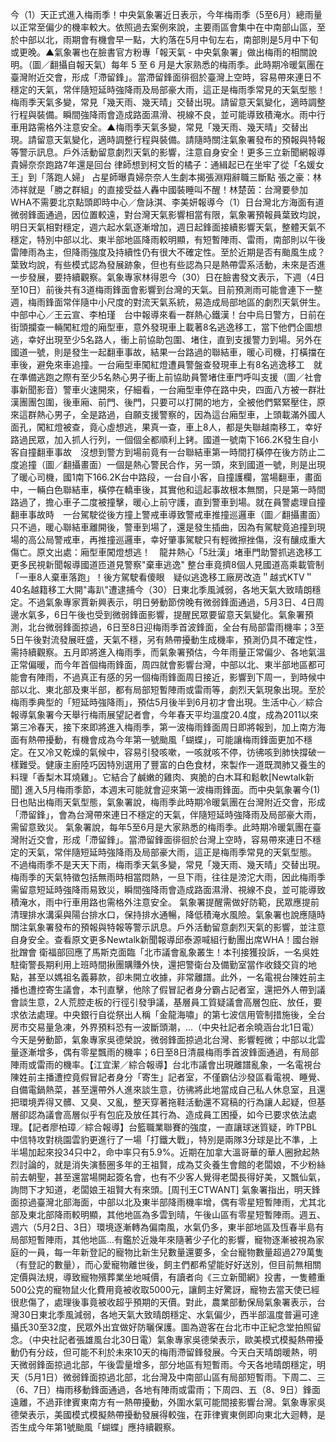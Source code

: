 今（1）天正式進入梅雨季！中央氣象署近日表示，今年梅雨季（5至6月）總雨量以正常至偏少的機率較大。依照過去案例來說，主要雨區會集中在中南部山區，至於中部以北，雨期會有機會早一點，大約落在5月中旬左右，南部則是5月中下旬或更晚。▲氣象署也在臉書官方粉專「報天氣 - 中央氣象署」做出梅雨的相關說明。（圖／翻攝自報天氣）每年 5 至 6 月是大家熟悉的梅雨季。此時期冷暖氣團在臺灣附近交會，形成「滯留鋒」。當滯留鋒面徘徊於臺灣上空時，容易帶來連日不穩定的天氣，常伴隨短延時強降雨及局部豪大雨，這正是梅雨季常見的天氣型態！梅雨季天氣多變，常見「幾天雨、幾天晴」交替出現。請留意天氣變化，適時調整行程與裝備。瞬間強降雨會造成路面濕滑、視線不良，並可能導致積淹水。雨中行車用路需格外注意安全。▲梅雨季天氣多變，常見「幾天雨、幾天晴」交替出現。請留意天氣變化，適時調整行程與裝備。請隨時關注氣象署發布的預報與特報等警示訊息。戶外活動留意劇烈天氣的影響，注意自身安全！更多三立新聞網報導貴婦奈奈跑路7年還是回台 律師想到柯文哲的橘子：通緝起已在坐牢了從「名媛女王」到「落跑人婦」 占星師曝貴婦奈奈人生劇本揭張淵翔辭職三斷點 張之豪：林沛祥就是「勝之群組」的直接受益人轟中國裝睡叫不醒！林楚茵：台灣要參加WHA不需要北京點頭即時中心／詹詠淇、李美妍報導今（1）日台灣北方海面有道微弱鋒面通過，因位置較遠，對台灣天氣影響相當有限，氣象署預報員葉致均說，明日天氣相對穩定，週六起水氣逐漸增加，週日起鋒面接續影響天氣，整體天氣不穩定，特別中部以北、東半部地區降雨較明顯，有短暫陣雨、雷雨，南部則以午後雷陣雨為主，但降雨強度及持續性仍有很大不確定性。至於近期是否有颱風生成？葉致均說，有些模式認為發展跡象，但也有些認為只是熱帶雲系活動，未來是否進一步發展，要持續觀察。氣象專家林得恩今（30）日在臉書發文表示，下週（4日至10日）前後共有3道梅雨鋒面會影響到台灣的天氣。目前預測雨可能會連下一整週，梅雨鋒面常伴隨中小尺度的對流天氣系統，易造成局部地區的劇烈天氣併生。中部中心／王云宣、李柏瑾　台中報導來看一群熱心鐵漢！台中烏日警方，日前在街頭攔查一輛闖紅燈的廂型車，意外發現車上載著8名逃逸移工，當下他們企圖想逃，幸好出現至少5名路人，衝上前協助包圍、堵住，直到支援警力到場。另外在國道一號，則是發生一起翻車事故，結果一台路過的聯結車，暖心司機，打橫擋在車後，避免來車追撞。一台廂型車闖紅燈遭員警盤查發現車上有8名逃逸移工　就在準備逃跑之際有至少5名熱心男子衝上前協助員警堵住車門呼叫支援（圖／社會事新聞影音）警車火速開來，仔細看，一台廂型車停在路中央，四面八方被一群壯漢團團包圍，後車廂、前門、後門，只要可以打開的地方，全被他們緊緊壓住，原來這群熱心男子，全是路過，自願支援警察的，因為這台廂型車，上頭載滿外國人面孔，闖紅燈被查，竟心虛想逃，果真一查，車上8人，都是失聯越南移工，幸好路過民眾，加入抓人行列，一個個全都順利上銬。國道一號南下166.2K發生自小客自撞翻車事故　沒想到警方到場前竟有一台聯結車第一時間打橫停在後方防止二度追撞（圖／翻攝畫面）一個是熱心警民合作，另一頭，來到國道一號，則是出現了暖心司機，國1南下166.2K台中路段，一台自小客，自撞護欄，當場翻車，畫面中，一輛白色聯結車，橫停在轎車後，其實他和這起事故根本無關，只是第一時間路過了，擔心車子二度被撞擊，暖心上前守護，直到警車到場。就在員警處理自撞翻車事故時　一台駕駛從後方撞上警戒車導致警戒車推撞巡邏車（圖／翻攝畫面）只不過，暖心聯結車離開後，警車到場了，還是發生插曲，因為有駕駛竟追撞到現場的高公局警戒車，再推撞巡邏車，幸好肇事駕駛只有輕微擦挫傷，沒有釀成重大傷亡。原文出處：廂型車闖燈想逃！　龍井熱心「5壯漢」堵車門助警抓逃逸移工 更多民視新聞報導國道匝道見警察"棄車逃逸" 整台車竟擠8個人見國道高乘載管制「一車8人棄車落跑」！後方駕駛看傻眼　疑似逃逸移工廠房改造＂越式KTV＂　40名越籍移工大開"毒趴"遭逮捕今（30）日東北季風減弱，各地天氣大致晴朗穩定。不過氣象專家賈新興表示，明日勞動節傍晚有微弱鋒面通過，5月3日、4日周邊水氣多，6日午後也受到微弱鋒面影響，提醒民眾要留意天氣變化。氣象署預測，北台微弱鋒面掠過，6日至8日迎梅雨季首波鋒面，全台有局部雷雨機率；3至5日午後對流發展旺盛，天氣不穩，另有熱帶擾動生成機率，預測仍具不確定性，需持續觀察。五月即將進入梅雨季，而氣象署預估，今年雨量正常偏少、各地氣溫正常偏暖，而今年首個梅雨鋒面，周四就會影響台灣，中部以北、東半部地區都可能會有陣雨，不過真正有感的另一個梅雨鋒面周日接近，影響到下周一，到時候中部以北、東北部及東半部，都有局部短暫陣雨或雷雨等，劇烈天氣現象出現。至於梅雨季典型的「短延時強降雨」，預估5月後半到6月初才會出現。生活中心／綜合報導氣象署今天舉行梅雨展望記者會，今年春天平均溫度20.4度，成為2011以來第三冷春天，接下來即將進入梅雨季，第一波梅雨鋒面周日即將報到，加上南方海面有熱帶擾動，有機會成為今年第一號颱風「蝴蝶」，可能讓梅雨鋒面更加不穩定。在又冷又乾燥的氣候中，容易引發咳嗽，一咳就咳不停，彷彿咳到肺快撐破一樣難受。健康主廚陸巧因特別選用了豐富的白色食材，來製作一道既潤肺又養生的料理「香梨木耳燒雞」。它結合了鹹嫩的雞肉、爽脆的白木耳和鬆軟[Newtalk新聞] 進入5月梅雨季節，本週末可能就會迎來第一波梅雨鋒面。而中央氣象署今(1)日也貼出梅雨天氣型態，氣象署說，梅雨季此時期冷暖氣團在台灣附近交會，形成「滯留鋒」，會為台灣帶來連日不穩定的天氣，伴隨短延時強降雨及局部豪大雨，需留意致災。 氣象署說，每年5至6月是大家熟悉的梅雨季。此時期冷暖氣團在臺灣附近交會，形成「滯留鋒」。當滯留鋒面徘徊於台灣上空時，容易帶來連日不穩定的天氣，常伴隨短延時強降雨及局部豪大雨，這正是梅雨季常見的天氣型態。 不過梅雨季不是天天下雨，梅雨季天氣多變，常見「幾天雨、幾天晴」交替出現。梅雨季的天氣特徵包括無雨時相當悶熱，一旦下雨，往往是滂沱大雨，因此梅雨季需留意短延時強降雨易致災，瞬間強降雨會造成路面濕滑、視線不良，並可能導致積淹水，雨中行車用路也需格外注意安全。 氣象署提醒需做好防範，民眾應提前清理排水溝渠與陽台排水口，保持排水通暢，降低積淹水風險。氣象署也說應隨時關注氣象署發布的預報與特報等警示訊息。戶外活動留意劇烈天氣的影響，並注意自身安全。查看原文更多Newtalk新聞報導邱泰源喊組行動團出席WHA！國台辦批蹭會 衛福部回應了馬斯克面臨「北市議會亂象叢生！本刊接獲投訴，一名吳姓駐衛警長期利用上班時間揪團購賺外快，還把警衛台及備勤室當作收錢交貨的地點，甚至以媽祖名義募款，卻未開立收據，非常離譜。此外，一名電視台陳姓前主播也遭控寄生議會，本刊直擊，他除了假冒記者身分霸占記者室，還把外人帶到議會談生意，2人荒腔走板的行徑引發爭議，基層員工質疑議會高層包庇、放任，要求依法處理。中央銀行自從祭出人稱「金龍海嘯」的第七波信用管制措施後，全台房市交易量急凍，外界預料恐有一波斷頭潮，...（中央社記者余曉涵台北1日電）今天是勞動節，氣象專家吳德榮說，微弱鋒面掠過北台灣、影響輕微；中部以北雲量逐漸增多，偶有零星飄雨的機率；6日至8日清晨梅雨季首波鋒面通過，有局部陣雨或雷雨的機率。【江宜潔／綜合報導】台北市議會出現離譜亂象，一名電視台陳姓前主播遭控竟假冒記者身分「寄生」記者室，不僅霸佔沙發區看電視、睡覺、自備電鍋熱菜，甚至還帶外人進來談生意，彷彿將此地當成自己私人休息室，且還把環境弄得又髒、又臭、又亂，整天穿著拖鞋活動還不寫稿的行為讓人起疑，但基層卻認為議會高層似乎有包庇及放任其行為、造成員工困擾，如今已要求依法處理。【記者廖柏璋／綜合報導】台籃職業聯賽的強度，一直讓球迷質疑，昨TPBL中信特攻對桃園雲豹更進行了一場「打鐵大戰」，特別是兩隊3分球是比不準，上半場加起來投34只中2，命中率只有5.9%。近期在加拿大溫哥華的華人圈掀起熱烈討論的，就是消失演藝圈多年的王祖賢，成為艾灸養生會館的老闆娘，不少粉絲前去朝聖，甚至還當場開起簽名會，也有不少客人覺得老闆長得好美，又飄仙氣，詢問下才知道，老闆娘王祖賢大有來頭。[周刊王CTWANT] 氣象署指出，明天鋒面掠過臺灣北部海面，中部以北及東半部降雨機率增，偶有零星短暫陣雨，尤其北部及東北部降雨較明顯，其他地區為多雲到晴，午後山區有零星短暫陣雨。週五、週六（5月2日、3日）環境逐漸轉為偏南風，水氣仍多，東半部地區及恆春半島有局部短暫陣雨，其他地區...有鑑於近幾年來隨著少子化的影響，寵物逐漸被視為家庭的一員，每一年新登記的寵物比新生兒數量還要多，全台寵物數量超過279萬隻（有登記的數量），而心愛寵物離世後，飼主們都希望能好好送別，但目前無相關定價與法規，導致寵物殯葬業坐地喊價，有讀者向《三立新聞網》投書，一隻體重500公克的寵物鼠火化費用竟被收取5000元，讓飼主好驚訝，寵物去當天使已經很悲傷了，處理後事竟被收超乎預期的天價。對此，農業部動保局氣象署表示，台灣30日東北季風減弱，各地天氣大致晴朗穩定、水氣偏少，西半部溫度普遍可達攝氏30至32度，民眾外出宜做好防曬保護。圖為遊客在台北市中正紀念堂拍照留念。（中央社記者張雄風台北30日電）氣象專家吳德榮表示，歐美模式模擬熱帶擾動仍有分歧，但可能不利於未來10天的梅雨滯留鋒發展。今天白天晴朗暖熱，明天微弱鋒面掠過北部，午後雲量增多，部分地區有短暫雨。今天各地晴朗穩定，明天（5月1日）微弱鋒面掠過北部，北台灣及中南部山區有局部短暫雨。下周二、三（6、7日）梅雨移動鋒面通過，各地有陣雨或雷雨；下周四、五（8、9日）鋒面遠離，不過菲律賓東南方有一熱帶擾動，外圍水氣可能間接影響台灣。氣象專家吳德榮表示，美國模式模擬熱帶擾動發展得較強，在菲律賓東側即向東北大迴轉，是否生成今年第1號颱風「蝴蝶」應持續觀察。